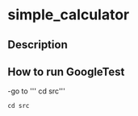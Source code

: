 # simple_calculator

## Description

## How to run GoogleTest
  -go to ''' cd src'''
  ~~~
  cd src
  ~~~
